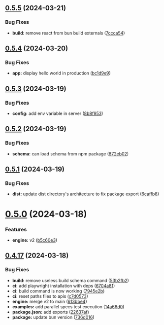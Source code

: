 ## [0.5.5](https://github.com/solumy/engine/compare/v0.5.4...v0.5.5) (2024-03-21)


### Bug Fixes

* **build:** remove react from bun build externals ([7ccca54](https://github.com/solumy/engine/commit/7ccca54bcf018195ce3bcbf0116b3f175a679d27))

## [0.5.4](https://github.com/solumy/engine/compare/v0.5.3...v0.5.4) (2024-03-20)


### Bug Fixes

* **app:** display hello world in production ([bc1d9e9](https://github.com/solumy/engine/commit/bc1d9e9d21c4ba7d8e75e8e7b018dde2e4f6a28c))

## [0.5.3](https://github.com/solumy/engine/compare/v0.5.2...v0.5.3) (2024-03-19)


### Bug Fixes

* **config:** add env variable in server ([8b8f953](https://github.com/solumy/engine/commit/8b8f953b138b2caaf98416f3686a14c3b138c95f))

## [0.5.2](https://github.com/solumy/engine/compare/v0.5.1...v0.5.2) (2024-03-19)


### Bug Fixes

* **schema:** can load schema from npm package ([872eb02](https://github.com/solumy/engine/commit/872eb028209bc89ba7f8a4872c584349a51a0367))

## [0.5.1](https://github.com/solumy/engine/compare/v0.5.0...v0.5.1) (2024-03-19)


### Bug Fixes

* **dist:** update dist directory's architecture to fix package export ([6caffb8](https://github.com/solumy/engine/commit/6caffb8ea9183616cc5d99dd80a043dfc4696b91))

# [0.5.0](https://github.com/solumy/engine/compare/v0.4.17...v0.5.0) (2024-03-18)


### Features

* **engine:** v2 ([b5c60e3](https://github.com/solumy/engine/commit/b5c60e3fecc2f68d497a7f4707676d3331777898))

## [0.4.17](https://github.com/solumy/engine/compare/v0.4.16...v0.4.17) (2024-03-18)


### Bug Fixes

* **build:** remove useless build schema command ([53b2fb2](https://github.com/solumy/engine/commit/53b2fb269ee969db3da8893cf9d16c5464853dba))
* **ci:** add playwright installation with deps ([6704a81](https://github.com/solumy/engine/commit/6704a81ccaa91591b1853491e5259907d20dc0e4))
* **ci:** build command is now working ([7945e2b](https://github.com/solumy/engine/commit/7945e2b5c3166cc9041b19583b7b428ad7b0d032))
* **ci:** reset paths files to apis ([c7d0573](https://github.com/solumy/engine/commit/c7d057338fd82fd9a093875e8b267b3f04114f85))
* **engine:** merge v2 to main ([613bbe4](https://github.com/solumy/engine/commit/613bbe4cd4d231a9feb84987bb60d0a944b0af53))
* **examples:** add parallel specs test execution ([14a66d0](https://github.com/solumy/engine/commit/14a66d074cc2ee4064f020f21f5761b06c4f9f94))
* **package.json:** add exports ([22637af](https://github.com/solumy/engine/commit/22637af398c6ac449f602a21a26a31f2114433f9))
* **package:** update bun version ([736d016](https://github.com/solumy/engine/commit/736d0165a543bb1fdffca02d8ce86d14a923fa13))
